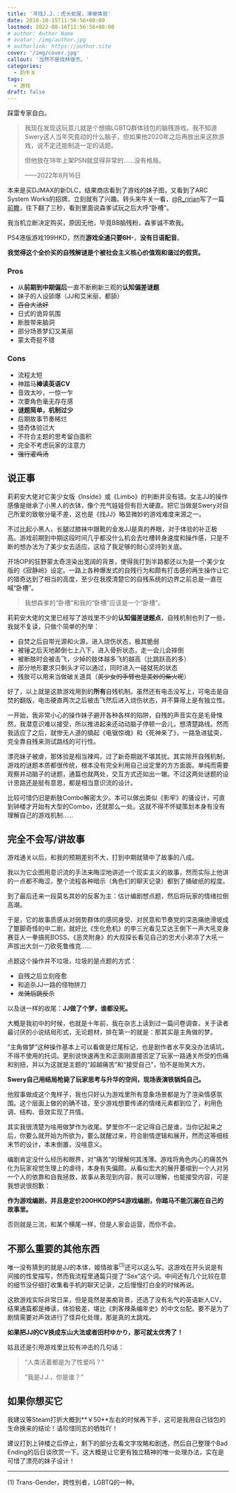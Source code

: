 ```yaml
---
title: '寻找J.J.：虎头蛇尾，滑坡体验'
date: 2018-10-15T11:56:56+08:00
lastmod: 2022-08-16T11:56:56+08:00
# author: Author Name
# avatar: /img/author.jpg
# authorlink: https://author.site
cover: '/img/cover.jpg'
callout: '当然不是找林俊杰。'
categories:
  - 奶牛关
tags:
  - 游戏
draft: false
---
```


踩雷专家自白。

<!--more-->

> 我现在发现这玩意儿就是个想搞LGBTQ群体钱包的脑残游戏。我不知道Swery这人当年究竟动的什么脑子，但如果他2020年之后再放出来这款游戏，说不定还能制造一定的话题。
> 
> 但他放在18年上架PSN就显得非常的……没有格局。
> 
> ——2022年8月16日

本来是买DJMAX的新DLC，结果商店看到了游戏的妹子图，又看到了ARC System Works的招牌，立刻就有了兴趣。转头来牛关一看，[@R_ririan](https://cowlevel.net/people/694565R)写了一篇[前瞻](https://cowlevel.net/article/1998477)，往下翻了三秒，看到里面说森爹试玩之后大呼“卧槽”。

我当机立断决定购买，原因无他，毕竟BB脑残粉，森爹诚不欺我。

PS4港版游戏199HKD，然而**游戏全通只要6H-**，**没有日语配音**。

**我觉得这个全价买的自残解谜是个被社会主义核心价值观和谐过的假货。**

### Pros

- 从**前期到中期偏后**一直不断刷新三观的**认知偏差谜题**
- 妹子的人设舔爆（JJ和艾米丽，都舔）
- <s>百合大法好</s>
- 日式的诡异氛围
- 断肢带来脑洞
- 部分场景梦幻又美丽
- 蒙太奇挺不错

### Cons

- 流程太短
- 神踏马**棒读英语CV**
- 音效太吵，一惊一乍
- 次要角色毫无存在感
- **谜题简单，机制过少**
- 后期故事节奏稀烂
- 猎奇体验过大
- 不符合主题的思考留白面积
- 完全不考虑玩家的注意力
- ~~强行灌鸡汤~~

## 说正事

莉莉安大佬对它美少女版《Inside》或《Limbo》的判断并没有错。女主JJ的操作感像是继承了小黑人的衣钵，像个充气娃娃但有巨大硬直。把它当做是Swery对自己所爱的致敬分毫不差，这也是《找JJ》略显微妙的游戏难度来源之一。

不过比起小黑人，长腿过膝袜中跟靴的金发JJ是真的养眼，对于体验的补正极高。游戏前期到中期这段时间几乎都没什么机会去吐槽转身速度和操作感，只是不断的想办法为了美少女去适应，这给了我足够的耐心坚持到关底。

开场OP的狂野蒙太奇渲染出宽阔的背景，使得我打到半路都还以为是一个美少女版的《寂静岭》设定。一路上各种爆发式的自残行为和颇有打击感的再生操作让它的猎奇达到了相当的高度，至少在我摸清楚它的自残系统的边界之前总是一直在喊“卧槽”。

> 我想森爹的“卧槽”和我的“卧槽”应该是一个“卧槽”。

莉莉安大佬的文里已经写了游戏里不少的**认知偏差谜题点**，自残机制也列了一些，我就不复读，只做个简单的列举：

- 自焚之后自带光源和火源，进入烧伤状态，极其脆弱
- 被锤之后天地颠倒七上八下，进入骨折状态，走一会儿会摔倒
- 被断肢时会被击飞，少掉的肢体越多飞的越高（比跳跃高的多）
- 部分地形要求只剩头才可以通过，同时进入一碰就死的状态
- 残肢可以用来当做破关道具（~~美少女的手臂也是美妙的柴火呢~~）

好了，以上就是这款游戏用到的**所有**自残机制。虽然还有电击没写上，可电击是自焚的翻版，电击硬直两次之后被击飞然后进入烧伤状态，并不算得上是有独立性。

一开始，我非常小心的操作妹子避开各种各样的陷阱，自残的声音实在是毛骨悚然，我潜意识难以接受，所以推进起来还动动脑子停顿一会儿，想清楚路线。然而我适应了之后，就惨无人道的搞起《电锯惊魂》和《死神来了》，一路急进猛突，完全靠自残来测试路线的可行性。

漂亮妹子被虐，那体验是相当辣鸡，过了新奇期就不堪其扰。其实除开自残机制，游戏的谜题本质都很传统，根本没有完全利用自己设定里的方方面面。单纯而需要观察并动脑子的谜题，通篇也就两处，交互方式还如出一辙。不过这两处谜题的设计思路还是挺有意思，都是相当意识流的设计。

比较可惜仍旧是断肢Combo解密太少。本可以做出类似《影牢》的骚设计，可直到钟楼才开始有大型的Combo，还就那么一处。这就不得不怀疑策划本身有没有理解自己的游戏机制……

## 完全不会写/讲故事

游戏通关以后，和我的预期差别不大，打到中期就猜中了故事的八成。

我以为它企图用意识流的手法来晦涩地讲述一个现实主义的故事，然而实际上他讲的一点都不晦涩，整个流程各种暗示（角色们的聊天记录）都到了捅破纸的程度。

到了最后还来一段莫名其妙的反客为主：估计编剧想点题，然后将玩家的情绪拉倒高潮。

于是，它的故事质感从对弱势群体的感同身受、对民意和节奏党的深恶痛绝滑坡成了蹩脚奇怪的中二剧，就好比《生化危机》的李三光看见艾达王倒下一声大吼变身赛亚人一拳搞死BOSS、《恶灵附身》的大叔探长看见自己的忠犬小弟凉了大吼一声拔出大剑一刀砍死鲁维克……

点题这个操作并不垃圾，垃圾的是点题的方式：

- 自残之后立刻痊愈
- 和追杀JJ一路的怪物拼刀
- ~~龙骑后跳反杀~~

以及谜一样的收尾：**JJ做了个梦，谁都没死。**

大概是我初中的时候，也就是十年前，我在杂志上读到过一篇问卷调查，关于读者最讨厌的小说结局形式，无论题材，排在第一的就是：那其实是主角做的梦。

“主角做梦”这种操作基本上可以看做是烂尾标记，也是剧作者水平臭没办法填坑，不得不使用的托词。更别说快速再生和正面刚直接否定了玩家一路通关所受的伤痛和别扭，并以为这就是主题的“超越痛苦”和“接受自己”，怕不是贻笑大方。

**Swery自己用结局枪毙了玩家思考与升华的空间，现场表演铁锅炖自己。**

他叙事做成这个鬼样子，我也只好认为游戏里所有意象场景都是为了渲染情感氛围。这个层面上做的的确不错，至少游戏想要传递的情绪元素都到位了，利用色调、结构、音效实现了共情。

其实我很清楚为啥用做梦作为收尾。梦里你不一定记得自己是谁，当你记起来之后，你要么就开始为所欲为，要么就醒过来，符合剧情逻辑和展开，然而这等细枝末节的设计，本末倒置，没啥意义。

编剧肯定没什么经历和眼界，对“痛苦”的理解何其浅薄。游戏将角色内心的痛苦外化为玩家视觉生理上的虐待，本身有失偏颇。从看似宏大的展开萎缩到一个人对另一个人的依靠和自我拯救，故事从表现到内容，我可以理解，也能接受内容，可是我想说很抱歉：

**作为游戏编剧，并且是定价200HKD的PS4游戏编剧，你踏马不能沉溺在自己的故事里。**

否则就是三流，和某个横尾一样，但是人家会运营，而你不会。

## 不那么重要的其他东西

唯一没有猜到的就是JJ的本体，姬情故事<sup>(1)</sup>还可以这么写。这游戏在开头说是有间接的性爱描写，然而我流程里通篇只提了“Sex”这个词。中间还有几个比较在意的细节没仔细打收集看手机的聊天记录，之后慢慢打白金的时候再说。

这款游戏实际非常日呆，但是竟然是美痴背景，还选了没有名气的英语新人CV，结果通篇都是棒读，体验极差，堪比《刺客辣条编年史》的中文台配。要不是为了剧情需要对声效进行了怪异化处理，那是真的太跳戏。

**如果把JJ的CV换成东山大法或者田村ゆかり，那可就太优秀了！**

姑且还是引用游戏里比较有冲击的几句话：

> “人类活着都是为了性爱吗？”
> 
> “我是J.J.，你是谁？”

## 如果你想买它

我建议等Steam打折大概到**￥50**左右的时候再下手，这可是我用自己钱包的生命换来的结论！请珍惜同志的牺牲吖！

建议打到上钟楼之后停止，剩下的部分去看文字攻略和剧透，然后自己整理个Bad Ending的后日谈欣赏一下。这大概是让它更有独立精神的唯一处理办法，实在是可惜了漂亮的妹子设计！

* * *

(1) Trans-Gender，跨性别者，LGBTQ的一种。
